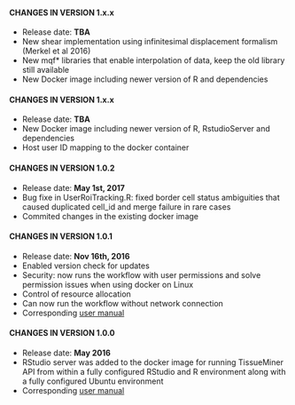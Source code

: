 #### CHANGES IN VERSION 1.x.x

* Release date: **TBA**
* New shear implementation using infinitesimal displacement formalism (Merkel et al 2016)
* New mqf* libraries that enable interpolation of data, keep the old library still available
* New Docker image including newer version of R and dependencies

#### CHANGES IN VERSION 1.x.x

* Release date: **TBA**
* New Docker image including newer version of R, RstudioServer and dependencies
* Host user ID mapping to the docker container

#### CHANGES IN VERSION 1.0.2

* Release date: **May 1st, 2017**
* Bug fixe in UserRoiTracking.R: fixed border cell status ambiguities that caused duplicated cell_id and merge failure in rare cases
* Commited changes in the existing docker image

#### CHANGES IN VERSION 1.0.1

* Release date: **Nov 16th, 2016**
* Enabled version check for updates
* Security: now runs the workflow with user permissions and solve permission issues when using docker on Linux
* Control of resource allocation
* Can now run the workflow without network connection
* Corresponding [user manual](https://mpicbg-scicomp.github.io/tissue_miner/user_manual/TM_R-UserManual_v1.0.1.html)

#### CHANGES IN VERSION 1.0.0

* Release date: **May 2016**
* RStudio server was added to the docker image for running TissueMiner API from within a fully configured RStudio and R environment along with a fully configured Ubuntu environment
* Corresponding [user manual](https://mpicbg-scicomp.github.io/tissue_miner/user_manual/TM_R-UserManual.html)


